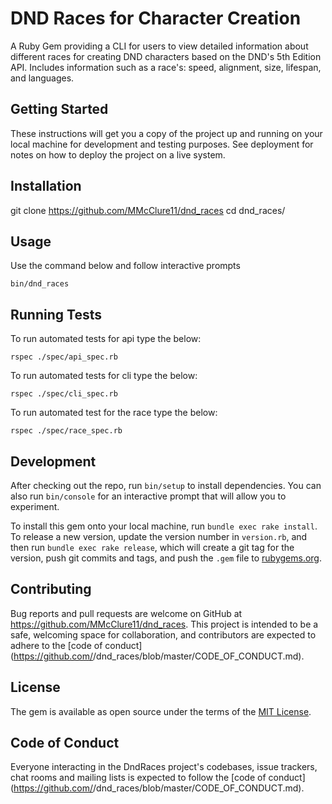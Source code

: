 # DND Races for Character Creation

A Ruby Gem providing a CLI for users to view detailed information about different races for creating DND characters based on the DND's 5th Edition API. Includes information such as a race's: speed, alignment, size, lifespan, and languages.

## Getting Started

These instructions will get you a copy of the project up and running on your local machine for development and testing purposes. See deployment for notes on how to deploy the project on a live system.

## Installation

git clone https://github.com/MMcClure11/dnd_races
cd dnd_races/

## Usage

Use the command below and follow interactive prompts

    bin/dnd_races

## Running Tests

To run automated tests for api type the below:

    rspec ./spec/api_spec.rb

To run automated tests for cli type the below:

    rspec ./spec/cli_spec.rb

To run automated test for the race type the below:

    rspec ./spec/race_spec.rb

## Development

After checking out the repo, run `bin/setup` to install dependencies. You can also run `bin/console` for an interactive prompt that will allow you to experiment.

To install this gem onto your local machine, run `bundle exec rake install`. To release a new version, update the version number in `version.rb`, and then run `bundle exec rake release`, which will create a git tag for the version, push git commits and tags, and push the `.gem` file to [rubygems.org](https://rubygems.org).

## Contributing

Bug reports and pull requests are welcome on GitHub at https://github.com/MMcClure11/dnd_races. This project is intended to be a safe, welcoming space for collaboration, and contributors are expected to adhere to the [code of conduct](https://github.com/<github username>/dnd_races/blob/master/CODE_OF_CONDUCT.md).


## License

The gem is available as open source under the terms of the [MIT License](https://opensource.org/licenses/MIT).

## Code of Conduct

Everyone interacting in the DndRaces project's codebases, issue trackers, chat rooms and mailing lists is expected to follow the [code of conduct](https://github.com/<github username>/dnd_races/blob/master/CODE_OF_CONDUCT.md).
